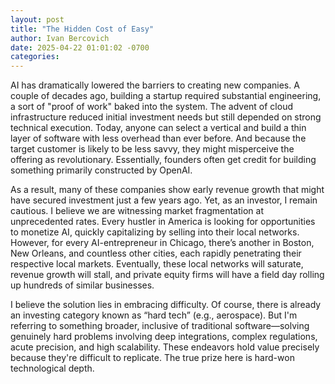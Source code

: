 ```yaml
---
layout: post
title: "The Hidden Cost of Easy"
author: Ivan Bercovich
date: 2025-04-22 01:01:02 -0700
categories:
---
```


AI has dramatically lowered the barriers to creating new companies. A couple of decades ago, building a startup required substantial engineering, a sort of "proof of work" baked into the system. The advent of cloud infrastructure reduced initial investment needs but still depended on strong technical execution. Today, anyone can select a vertical and build a thin layer of software with less overhead than ever before. And because the target customer is likely to be less savvy, they might misperceive the offering as revolutionary. Essentially, founders often get credit for building something primarily constructed by OpenAI.

As a result, many of these companies show early revenue growth that might have secured investment just a few years ago. Yet, as an investor, I remain cautious. I believe we are witnessing market fragmentation at unprecedented rates. Every hustler in America is looking for opportunities to monetize AI, quickly capitalizing by selling into their local networks. However, for every AI-entrepreneur in Chicago, there’s another in Boston, New Orleans, and countless other cities, each rapidly penetrating their respective local markets. Eventually, these local networks will saturate, revenue growth will stall, and private equity firms will have a field day rolling up hundreds of similar businesses.

I believe the solution lies in embracing difficulty. Of course, there is already an investing category known as “hard tech” (e.g., aerospace). But I'm referring to something broader, inclusive of traditional software—solving genuinely hard problems involving deep integrations, complex regulations, acute precision, and high scalability. These endeavors hold value precisely because they're difficult to replicate. The true prize here is hard-won technological depth.
